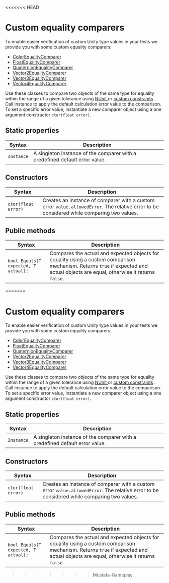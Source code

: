 <<<<<<< HEAD
# Custom equality comparers

To enable easier verification of custom Unity type values in your tests we provide you with some custom equality comparers:

* [ColorEqualityComparer](./reference-comparer-color.md)
* [FloatEqualityComparer](./reference-comparer-float.md)
* [QuaternionEqualityComparer](./reference-comparer-quaternion.md)
* [Vector2EqualityComparer](./reference-comparer-vector2.md)
* [Vector3EqualityComparer](./reference-comparer-vector3.md)
* [Vector4EqualityComparer](./reference-comparer-vector4.md)

Use these classes to compare two objects of the same type for equality within the range of a given tolerance using [NUnit ](https://github.com/nunit/docs/wiki/Constraints)or [custom constraints](./reference-custom-constraints.md) . Call Instance to apply the default calculation error value to the comparison. To set a specific error value, instantiate a new comparer object using a one argument constructor `ctor(float error)`.

## Static properties

| Syntax     | Description                                                  |
| ---------- | ------------------------------------------------------------ |
| `Instance` | A singleton instance of the comparer with a predefined default error value. |

## Constructors

| Syntax              | Description                                                  |
| ------------------- | ------------------------------------------------------------ |
| `ctor(float error)` | Creates an instance of comparer with a custom error `value.allowedError`. The relative error to be considered while comparing two values. |

## Public methods

| Syntax                               | Description                                                  |
| ------------------------------------ | ------------------------------------------------------------ |
| `bool Equals(T expected, T actual);` | Compares the actual and expected objects for equality using a custom comparison mechanism. Returns `true` if expected and actual objects are equal, otherwise it returns `false`. |

 
=======
# Custom equality comparers

To enable easier verification of custom Unity type values in your tests we provide you with some custom equality comparers:

* [ColorEqualityComparer](./reference-comparer-color.md)
* [FloatEqualityComparer](./reference-comparer-float.md)
* [QuaternionEqualityComparer](./reference-comparer-quaternion.md)
* [Vector2EqualityComparer](./reference-comparer-vector2.md)
* [Vector3EqualityComparer](./reference-comparer-vector3.md)
* [Vector4EqualityComparer](./reference-comparer-vector4.md)

Use these classes to compare two objects of the same type for equality within the range of a given tolerance using [NUnit ](https://github.com/nunit/docs/wiki/Constraints)or [custom constraints](./reference-custom-constraints.md) . Call Instance to apply the default calculation error value to the comparison. To set a specific error value, instantiate a new comparer object using a one argument constructor `ctor(float error)`.

## Static properties

| Syntax     | Description                                                  |
| ---------- | ------------------------------------------------------------ |
| `Instance` | A singleton instance of the comparer with a predefined default error value. |

## Constructors

| Syntax              | Description                                                  |
| ------------------- | ------------------------------------------------------------ |
| `ctor(float error)` | Creates an instance of comparer with a custom error `value.allowedError`. The relative error to be considered while comparing two values. |

## Public methods

| Syntax                               | Description                                                  |
| ------------------------------------ | ------------------------------------------------------------ |
| `bool Equals(T expected, T actual);` | Compares the actual and expected objects for equality using a custom comparison mechanism. Returns `true` if expected and actual objects are equal, otherwise it returns `false`. |

 
>>>>>>> Mustafa-Gameplay
